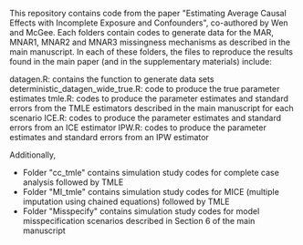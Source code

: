 This repository contains code from the paper "Estimating Average Causal Effects with Incomplete Exposure and Confounders", co-authored by Wen and McGee. 
Each folders contain codes to generate data for the MAR, MNAR1, MNAR2 and MNAR3 missingness mechanisms as described in the main manuscript. 
In each of these folders, the files to reproduce the results found in the main paper (and in the supplementary materials) include:

datagen.R: contains the function to generate data sets
deterministic_datagen_wide_true.R: code to produce the true parameter estimates
tmle.R: codes to produce the parameter estimates and standard errors from the TMLE estimators described in the main manuscript for each scenario
ICE.R: codes to produce the parameter estimates and standard errors from an ICE estimator
IPW.R: codes to produce the parameter estimates and standard errors from an IPW estimator

Additionally, 
- Folder "cc_tmle" contains simulation study codes for complete case analysis followed by TMLE
- Folder "MI_tmle" contains simulation study codes for MICE (multiple imputation using chained equations) followed by TMLE
- Folder "Misspecify" contains simulation study codes for model misspecification scenarios described in Section 6 of the main manuscript

